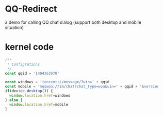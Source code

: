 # QQ-Redirect
a demo for calling QQ chat dialog (support both desktop and mobile situation)

# kernel code
````js
/**
 * Configrations
 */
const qqid = '1404363070'

const windows = 'tencent://message/?uin=' + qqid
const mobile = 'mqqwpa://im/chat?chat_type=wpa&uin=' + qqid + '&version=1&src_type=web&web_src=oicqzone.com'
if(device.desktop()) {
  window.location.href=windows
} else {
  window.location.href=mobile
}   
````
